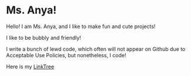 # Ms. Anya!
Hello! I am Ms. Anya, and I like to make fun and cute projects!

I like to be bubbly and friendly!

I write a bunch of lewd code, which often will not appear on Github due to Acceptable Use Policies, but nonetheless, I code!

Here is my [LinkTree](https://linktr.ee/msanya)
